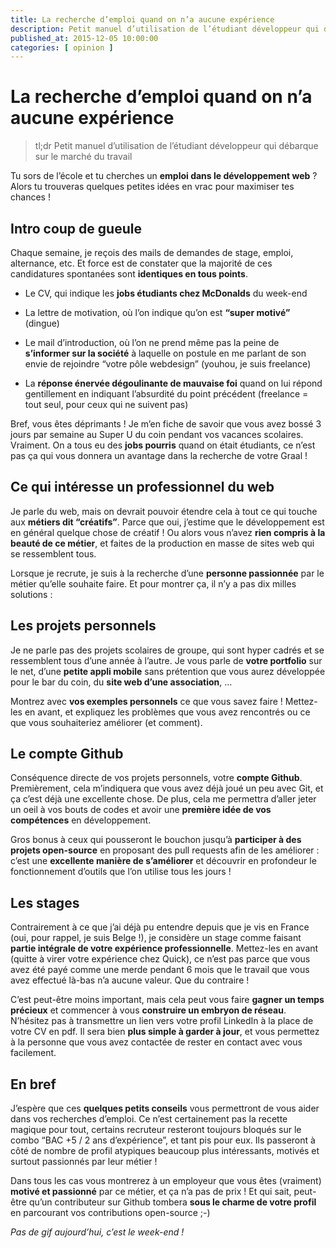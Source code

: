 ```yaml
---
title: La recherche d’emploi quand on n’a aucune expérience
description: Petit manuel d’utilisation de l’étudiant développeur qui débarque sur le marché du travail
published_at: 2015-12-05 10:00:00
categories: [ opinion ]
---
```


# La recherche d’emploi quand on n’a aucune expérience

> tl;dr Petit manuel d’utilisation de l’étudiant développeur qui débarque sur le marché du travail

Tu sors de l’école et tu cherches un **emploi dans le développement web** ? Alors tu trouveras quelques petites idées en vrac pour maximiser tes chances !

## Intro coup de gueule

Chaque semaine, je reçois des mails de demandes de stage, emploi, alternance, etc. Et force est de constater que la majorité de ces candidatures spontanées sont **identiques en tous points**.

- Le CV, qui indique les **jobs étudiants chez McDonalds** du week-end

- La lettre de motivation, où l’on indique qu’on est **“super motivé”** (dingue)

- Le mail d’introduction, où l’on ne prend même pas la peine de **s’informer sur la société** à laquelle on postule en me parlant de son envie de rejoindre “votre pôle webdesign” (youhou, je suis freelance)

- La **réponse énervée dégoulinante de mauvaise foi** quand on lui répond gentillement en indiquant l’absurdité du point précédent (freelance = tout seul, pour ceux qui ne suivent pas)

Bref, vous êtes déprimants ! Je m’en fiche de savoir que vous avez bossé 3 jours par semaine au Super U du coin pendant vos vacances scolaires. Vraiment. On a tous eu des **jobs pourris** quand on était étudiants, ce n’est pas ça qui vous donnera un avantage dans la recherche de votre Graal !

## Ce qui intéresse un professionnel du web

Je parle du web, mais on devrait pouvoir étendre cela à tout ce qui touche aux **métiers dit “créatifs”**. Parce que oui, j’estime que le développement est en général quelque chose de créatif ! Ou alors vous n’avez **rien compris à la beauté de ce métier**, et faites de la production en masse de sites web qui se ressemblent tous.

Lorsque je recrute, je suis à la recherche d’une **personne passionnée** par le métier qu’elle souhaite faire. Et pour montrer ça, il n’y a pas dix milles solutions :

## Les projets personnels

Je ne parle pas des projets scolaires de groupe, qui sont hyper cadrés et se ressemblent tous d’une année à l’autre. Je vous parle de **votre portfolio** sur le net, d’une **petite appli mobile** sans prétention que vous aurez développée pour le bar du coin, du **site web d’une association**, …

Montrez avec **vos exemples personnels** ce que vous savez faire ! Mettez-les en avant, et expliquez les problèmes que vous avez rencontrés ou ce que vous souhaiteriez améliorer (et comment).

## Le compte Github

Conséquence directe de vos projets personnels, votre **compte Github**. Premièrement, cela m’indiquera que vous avez déjà joué un peu avec Git, et ça c’est déjà une excellente chose. De plus, cela me permettra d’aller jeter un oeil à vos bouts de codes et avoir une **première idée de vos compétences** en développement.

Gros bonus à ceux qui pousseront le bouchon jusqu’à **participer à des projets open-source** en proposant des pull requests afin de les améliorer : c’est une **excellente manière de s’améliorer** et découvrir en profondeur le fonctionnement d’outils que l’on utilise tous les jours !

## Les stages

Contrairement à ce que j’ai déjà pu entendre depuis que je vis en France (oui, pour rappel, je suis Belge !), je considère un stage comme faisant **partie intégrale de votre expérience professionnelle**. Mettez-les en avant (quitte à virer votre expérience chez Quick), ce n’est pas parce que vous avez été payé comme une merde pendant 6 mois que le travail que vous avez effectué là-bas n’a aucune valeur. Que du contraire !

C’est peut-être moins important, mais cela peut vous faire **gagner un temps précieux** et commencer à vous **construire un embryon de réseau**. N’hésitez pas à transmettre un lien vers votre profil LinkedIn à la place de votre CV en pdf. Il sera bien **plus simple à garder à jour**, et vous permettez à la personne que vous avez contactée de rester en contact avec vous facilement.

## En bref

J’espère que ces **quelques petits conseils** vous permettront de vous aider dans vos recherches d’emploi. Ce n’est certainement pas la recette magique pour tout, certains recruteur resteront toujours bloqués sur le combo “BAC +5 / 2 ans d’expérience”, et tant pis pour eux. Ils passeront à côté de nombre de profil atypiques beaucoup plus intéressants, motivés et surtout passionnés par leur métier !

Dans tous les cas vous montrerez à un employeur que vous êtes (vraiment) **motivé et passionné** par ce métier, et ça n’a pas de prix ! Et qui sait, peut-être qu’un contributeur sur Github tombera **sous le charme de votre profil** en parcourant vos contributions open-source ;-)

_Pas de gif aujourd’hui, c’est le week-end !_
